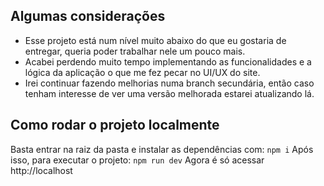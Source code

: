## Algumas considerações
- Esse projeto está num nível muito abaixo do que eu gostaria de entregar, queria poder trabalhar nele um pouco mais.
- Acabei perdendo muito tempo implementando as funcionalidades e a lógica da aplicação o que me fez pecar no UI/UX do site.
- Irei continuar fazendo melhorias numa branch secundária, então caso tenham interesse de ver uma versão melhorada estarei atualizando lá.

## Como rodar o projeto localmente
Basta entrar na raiz da pasta e instalar as dependências com:
``` npm i ```
Após isso, para executar o projeto:
``` npm run dev ```
Agora é só acessar http://localhost